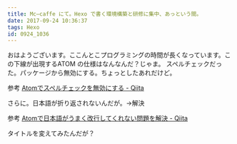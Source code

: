 ```yaml
---
title: Mc–caffe にて。Hexo で書く環境構築と研修に集中、あっという間。
date: 2017-09-24 10:36:37
tags: Hexo
id: 0924_1036
---
```


おはようございます。ここんとこプログラミングの時間が長くなっています。この下線が出現するATOM の仕様はなんなんだ？じゃま。
スペルチェックだった。パッケージから無効にする。ちょっとしたあれだけど。

参考
[Atomでスペルチェックを無効にする - Qiita](http://qiita.com/t_mario_y/items/e34eedbbc1adc7d7e162)

さらに。日本語が折り返されないんだが。→解決

参考
[Atomで日本語がうまく改行してくれない問題を解決 - Qiita](http://qiita.com/beta_chelsea/items/bdc65728b21e23999be6)


タイトルを変えてみたんだが？
